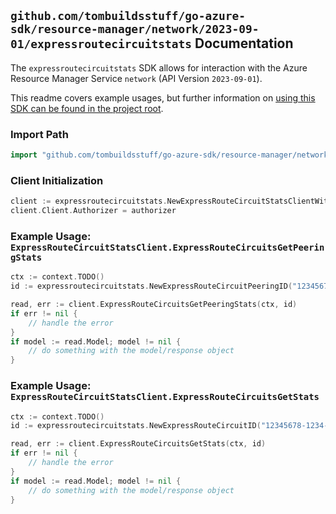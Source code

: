 
## `github.com/tombuildsstuff/go-azure-sdk/resource-manager/network/2023-09-01/expressroutecircuitstats` Documentation

The `expressroutecircuitstats` SDK allows for interaction with the Azure Resource Manager Service `network` (API Version `2023-09-01`).

This readme covers example usages, but further information on [using this SDK can be found in the project root](https://github.com/tombuildsstuff/go-azure-sdk/tree/main/docs).

### Import Path

```go
import "github.com/tombuildsstuff/go-azure-sdk/resource-manager/network/2023-09-01/expressroutecircuitstats"
```


### Client Initialization

```go
client := expressroutecircuitstats.NewExpressRouteCircuitStatsClientWithBaseURI("https://management.azure.com")
client.Client.Authorizer = authorizer
```


### Example Usage: `ExpressRouteCircuitStatsClient.ExpressRouteCircuitsGetPeeringStats`

```go
ctx := context.TODO()
id := expressroutecircuitstats.NewExpressRouteCircuitPeeringID("12345678-1234-9876-4563-123456789012", "example-resource-group", "expressRouteCircuitValue", "peeringValue")

read, err := client.ExpressRouteCircuitsGetPeeringStats(ctx, id)
if err != nil {
	// handle the error
}
if model := read.Model; model != nil {
	// do something with the model/response object
}
```


### Example Usage: `ExpressRouteCircuitStatsClient.ExpressRouteCircuitsGetStats`

```go
ctx := context.TODO()
id := expressroutecircuitstats.NewExpressRouteCircuitID("12345678-1234-9876-4563-123456789012", "example-resource-group", "expressRouteCircuitValue")

read, err := client.ExpressRouteCircuitsGetStats(ctx, id)
if err != nil {
	// handle the error
}
if model := read.Model; model != nil {
	// do something with the model/response object
}
```
